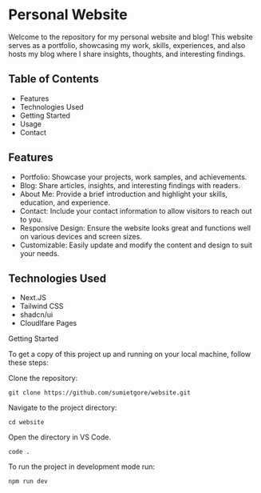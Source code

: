 # Personal Website

Welcome to the repository for my personal website and blog! This website serves as a portfolio, showcasing my work, skills, experiences, and also hosts my blog where I share insights, thoughts, and interesting findings.

## Table of Contents

- Features
- Technologies Used
- Getting Started
- Usage
- Contact

## Features
- Portfolio: Showcase your projects, work samples, and achievements.
- Blog: Share articles, insights, and interesting findings with readers.
- About Me: Provide a brief introduction and highlight your skills, education, and experience.
- Contact: Include your contact information to allow visitors to reach out to you.
- Responsive Design: Ensure the website looks great and functions well on various devices and screen sizes.
- Customizable: Easily update and modify the content and design to suit your needs.

## Technologies Used

- Next.JS
- Tailwind CSS
- shadcn/ui
- Cloudlfare Pages

Getting Started

To get a copy of this project up and running on your local machine, follow these steps:

Clone the repository:

    git clone https://github.com/sumietgore/website.git

Navigate to the project directory:

    cd website

Open the directory in VS Code.

    code .

To run the project in development mode run:

    npm run dev
